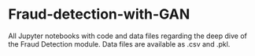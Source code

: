 # Fraud-detection-with-GAN
All Jupyter notebooks with code and data files regarding the deep dive of the Fraud Detection module.
Data files are available as .csv and .pkl.
